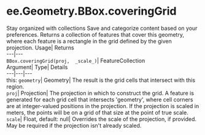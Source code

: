  
#  ee.Geometry.BBox.coveringGrid 
Stay organized with collections  Save and categorize content based on your preferences. 
Returns a collection of features that cover this geometry, where each feature is a rectangle in the grid defined by the given projection. Usage| Returns  
---|---  
`BBox.coveringGrid(proj,  _scale_)`| FeatureCollection  
Argument| Type| Details  
---|---|---  
this: `geometry`| Geometry| The result is the grid cells that intersect with this region.  
`proj`| Projection| The projection in which to construct the grid. A feature is generated for each grid cell that intersects 'geometry', where cell corners are at integer-valued positions in the projection. If the projection is scaled in meters, the points will be on a grid of that size at the point of true scale.  
`scale`| Float, default: null| Overrides the scale of the projection, if provided. May be required if the projection isn't already scaled.  
